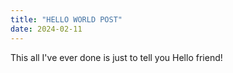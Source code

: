 ```yaml
---
title: "HELLO WORLD POST"
date: 2024-02-11
---
```


This all I've ever done is just to tell you Hello friend!
